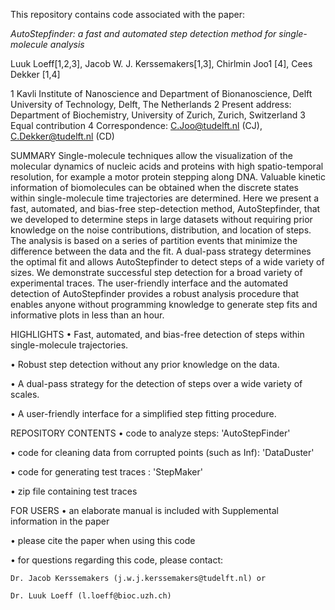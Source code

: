 This repository contains code associated with the paper:

*AutoStepfinder: a fast and automated step detection method for single-molecule analysis*

Luuk Loeff[1,2,3], Jacob W. J. Kerssemakers[1,3], Chirlmin Joo1 [4], Cees Dekker [1,4]

1 Kavli Institute of Nanoscience and Department of Bionanoscience, Delft University of Technology, Delft, The Netherlands
2 Present address: Department of Biochemistry, University of Zurich, Zurich, Switzerland
3 Equal contribution
4 Correspondence: C.Joo@tudelft.nl (CJ), C.Dekker@tudelft.nl (CD)

SUMMARY
Single-molecule techniques allow the visualization of the molecular dynamics of nucleic acids and proteins with high spatio-temporal resolution, for example a motor protein stepping along DNA. Valuable kinetic information of biomolecules can be obtained when the discrete states within single-molecule time trajectories are determined. Here we present a fast, automated, and bias-free step-detection method, AutoStepfinder, that we developed to determine steps in large datasets without requiring prior knowledge on the noise contributions, distribution, and location of steps. The analysis is based on a series of partition events that minimize the difference between the data and the fit. A dual-pass strategy determines the optimal fit and allows AutoStepfinder to detect steps of a wide variety of sizes. We demonstrate successful step detection for a broad variety of experimental traces. The user-friendly interface and the automated detection of AutoStepfinder provides a robust analysis procedure that enables anyone without programming knowledge to generate step fits and informative plots in less than an hour. 

HIGHLIGHTS
•	Fast, automated, and bias-free detection of steps within single-molecule trajectories.

•	Robust step detection without any prior knowledge on the data.

•	A dual-pass strategy for the detection of steps over a wide variety of scales.

•	A user-friendly interface for a simplified step fitting procedure.

REPOSITORY CONTENTS
•	code to analyze steps: 'AutoStepFinder'

•	code for cleaning data from corrupted points (such as Inf): 'DataDuster'

•	code for generating test traces : 'StepMaker'

•	zip file containing test traces

FOR USERS
•	an elaborate manual is included with Supplemental information in the paper

•	please cite the paper when using this code

•	for questions regarding this code, please contact:

	Dr. Jacob Kerssemakers (j.w.j.kerssemakers@tudelft.nl) or

	Dr. Luuk Loeff (l.loeff@bioc.uzh.ch)
